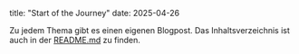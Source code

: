 title: "Start of the Journey"
date: 2025-04-26

Zu jedem Thema gibt es einen eigenen Blogpost. Das Inhaltsverzeichnis ist auch in der [README.md](/README.md) zu finden. 


